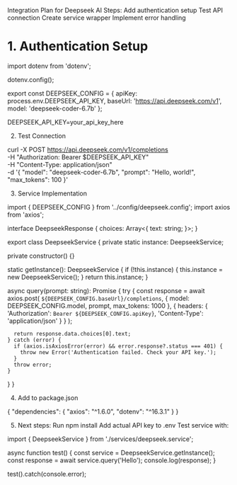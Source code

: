 Integration Plan for Deepseek AI
Steps:
Add authentication setup
Test API connection
Create service wrapper
Implement error handling

# 1. Authentication Setup
import dotenv from 'dotenv';

dotenv.config();

export const DEEPSEEK_CONFIG = {
  apiKey: process.env.DEEPSEEK_API_KEY,
  baseUrl: 'https://api.deepseek.com/v1',
  model: 'deepseek-coder-6.7b'
};

DEEPSEEK_API_KEY=your_api_key_here

2. Test Connection

curl -X POST https://api.deepseek.com/v1/completions \
  -H "Authorization: Bearer $DEEPSEEK_API_KEY" \
  -H "Content-Type: application/json" \
  -d '{
    "model": "deepseek-coder-6.7b",
    "prompt": "Hello, world!",
    "max_tokens": 100
  }'

 3. Service Implementation

 import { DEEPSEEK_CONFIG } from '../config/deepseek.config';
import axios from 'axios';

interface DeepseekResponse {
  choices: Array<{
    text: string;
  }>;
}

export class DeepseekService {
  private static instance: DeepseekService;
  
  private constructor() {}

  static getInstance(): DeepseekService {
    if (!this.instance) {
      this.instance = new DeepseekService();
    }
    return this.instance;
  }

  async query(prompt: string): Promise<string> {
    try {
      const response = await axios.post<DeepseekResponse>(
        `${DEEPSEEK_CONFIG.baseUrl}/completions`,
        {
          model: DEEPSEEK_CONFIG.model,
          prompt,
          max_tokens: 1000
        },
        {
          headers: {
            'Authorization': `Bearer ${DEEPSEEK_CONFIG.apiKey}`,
            'Content-Type': 'application/json'
          }
        }
      );

      return response.data.choices[0].text;
    } catch (error) {
      if (axios.isAxiosError(error) && error.response?.status === 401) {
        throw new Error('Authentication failed. Check your API key.');
      }
      throw error;
    }
  }
}

4. Add to package.json

{
  "dependencies": {
    "axios": "^1.6.0",
    "dotenv": "^16.3.1"
  }
}

5. Next steps:
Run npm install
Add actual API key to .env
Test service with:

import { DeepseekService } from './services/deepseek.service';

async function test() {
  const service = DeepseekService.getInstance();
  const response = await service.query('Hello');
  console.log(response);
}

test().catch(console.error);
